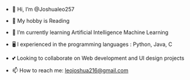 - 👋 Hi, I’m @Joshualeo257
  
- 👀 My hobby is Reading
  
- 🌱 I’m currently learning Artificial Intelligence Machine Learning

- 🖥️ I experienced in the programming languages : Python, Java, C

- 💕 Looking to collaborate on Web development and UI design projects

- 📫 How to reach me: leojoshua216@gmail.com


<!---
Joshualeo257/Joshualeo257 is a ✨ special ✨ repository because its `README.md` (this file) appears on your GitHub profile.
You can click the Preview link to take a look at your changes.
--->
